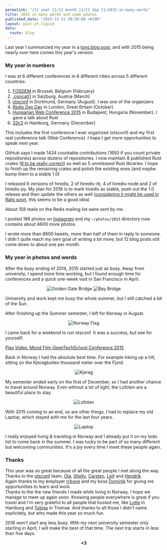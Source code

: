 ```yaml
---
permalink: "/{{ year }}/{{ month }}/{{ day }}/2015-in-many-words"
title: 2015 in many words and some photos
published_date: "2015-12-31 20:50:00 +0100"
layout: post-yt.liquid
data:
  route: blog
---
```

Last year I summarized my year in a [long blog post](https://fnordig.de/2014/12/29/2014-in-many-words/),
and with 2015 being nearly over here comes this year's version.

### My year in numbers

I was at 6 different conferences in 6 different cities across 5 different countries:

1. [FOSDEM](http://fosdem.org) in Brussel, Belgium (February)
2. [.concat()](http://conc.at/) in Salzburg, Austria (March)
3. [otsconf](https://otsconf.com/) in Dortmund, Germany (August). I was one of the organizers
4. [Redis Dev Day](https://fnordig.de/2015/10/22/redis-dev-day-london-2015/) in London, Great Britain (October)
5. [Hungarian Web Conference 2015](http://webconf.hu/2015/) in Budapest, Hungaria (November). I gave a talk about Rust
6. [32c3](https://events.ccc.de/congress/2015/wiki/Main_Page) in Hamburg, Germany (December)

This includes the first conference I ever organized (otsconf) and my first real conference talk (Web Conference).
I hope I get more opportunities to speak next year.

GitHub says I made 1434 countable contributions (1650 if you count private repositories) across dozens of repositories.
I now maintain 8 published Rust crates ([9 to be really correct](https://twitter.com/badboy_/status/677815982656782336)) as well as 5 unreleased Rust libraries.
I hope to finish up the remaining crates and polish the existing ones (and maybe bump them to a stable 1.0)

I released 6 versions of hiredis, 2 of hiredis-rb, 4 of hiredis-node and 2 of hiredis-py.
My plan for 2016 is to mark hiredis as stable, push out the 1.0 release and then update the others as well
([considering it might be used in Rails soon](https://twitter.com/badboy_/status/678889807435530241), this seems to be a good idea)

About 158 mails on the Redis mailing list were sent by me.

I posted 196 photos on [Instagram](https://instagram.com/janerikr/) and my `~/photos/2015` directory now contains about 4600 more photos.

I wrote more than 8600 tweets, more than half of them in reply to someone.
I didn't quite reach my own goal of writing a bit more,
but 12 blog posts still come down to about one per month.


### My year in photos and words

After the busy ending of 2014, 2015 started just as busy.
Away from university, I spend more time working, but I found enough time for conferences and a quick one-week visit in San Francisco in April.

<center>

![Golden Gate Bridge](//tmp.fnordig.de/end-of-2015/2015-04-22_10.45.13_1500_cropped.jpg)
![Bay Bridge](//tmp.fnordig.de/end-of-2015/2015-04-22_15.32.13_1500.jpg)

</center>

University and work kept me busy the whole summer, but I still catched a bit of the Sun.

After finishing up the Summer semester, I left for Norway in August.

<center>

![Norway Flag](//tmp.fnordig.de/end-of-2015/2015-09-12_13.27.01_1500.jpg)

</center>

I came back for a weekend to run otsconf. It was a success, but see for yourself:

<lite-youtube videoid="3Uktz9J0uPs" playlabel="Play: Mood Film OpenTechSchool Conference 2015">
 <a href="https://youtube.com/watch?v=3Uktz9J0uPs" class="lty-playbtn" title="Play Video">
    <span class="lyt-visually-hidden">Play Video: Mood Film OpenTechSchool Conference 2015</span>
  </a>
</lite-youtube>

Back in Norway I had the absolute best time.
For example hiking up a hill, sitting on the Kjeragbolten thousand meter over the Fjord.

<center>

![Kjerag](//tmp.fnordig.de/end-of-2015/2015-09-29_13.32.51_1500.jpg)

</center>

My semester ended early on the first of December, so I had another chance to travel around Norway.
Even without a lot of light, the Lofoten are a beautiful place to stay.

<center>

![Lofoten](//tmp.fnordig.de/end-of-2015/_DSC0859_1500.jpg)

</center>

With 2015 coming to an end, so are other things. I had to replace my old Laptop, which stayed with me for the last four years.

<center>

![Laptop](//tmp.fnordig.de/end-of-2015/old-laptop_1500.jpg)

</center>

I really enjoyed living & traveling in Norway and I already put it on my todo list to come back in the summer.
I was lucky to be part of so many different but welcoming communities. It's a joy every time I meet these people again.


### Thanks

This year was so great because of all the great people I met along the way.  
Thanks to the [otsconf](https://otsconf.com/) team, [Ola][], [Shelly][], [Carsten][], [Leif][] and [Hendrik][].  
Again thanks to my employer [rrbone][] and my boss [Dominik][dominikbay] for giving me opportunities to learn and work.  
Thanks to the the new friends I made while living in Norway. I hope we manage to meet up again soon.
Knowing people everywhere is great if you travel and I'm very grateful to all people that hosted me, like [Lotte][] in Hamburg and [Tobias][] in Tromsø.
And thanks to all those I didn't name explicitely, but who made this year so much fun.

2016 won't start any less busy.
With my next university semester only starting in April, I will make the best of that time. The next trip starts in less than five days.

<div style="text-align:center">
<strong>&lt;3</strong>
</div>

[ola]: https://twitter.com/misprintedtype
[carsten]: https://twitter.com/dergraf86
[hendrik]: https://twitter.com/dermiddi
[leif]: https://twitter.com/rthbrst
[shelly]: https://twitter.com/shellycoen
[rrbone]: https://www.rrbone.net/
[dominikbay]: https://twitter.com/dominikbay
[lotte]: https://twitter.com/Lotterleben
[tobias]: http://twitter.com/gurken
